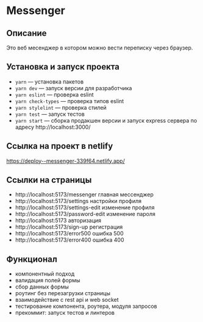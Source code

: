 # Messenger
## Описание
Это веб месенджер в котором можно вести переписку через браузер.

## Установка и запуск проекта

- `yarn` — установка пакетов
- `yarn dev` — запуск версии для разработчика
- `yarn eslint` — проверка eslint
- `yarn check-types` — проверка типов eslint
- `yarn stylelint` — проверка стилей
- `yarn test` — запуск тестов
- `yarn start` — сборка продакшен версии и запуск express сервера по адресу http://localhost:3000/

## Ссылка на проект в netlify

https://deploy--messenger-339f64.netlify.app/


## Ссылки на страницы

- http://localhost:5173/messenger  главная мессенджер
- http://localhost:5173/settings настройки профиля
- http://localhost:5173/settings-edit изменение профиля
- http://localhost:5173/password-edit изменение пароля
- http://localhost:5173 авторизация
- http://localhost:5173/sign-up регистрация
- http://localhost:5173/error500 ошибка 500
- http://localhost:5173/error400 ошибка 400

## Функционал

- компонентный подход
- валидация полей формы
- сбор данных формы
- роутинг без перезагрузки страницы
- взаимодействие с rest api и web socket
- тестирование компонента, роутера, модуля запросов
- прекоммит: запуск тестов и линтеров
